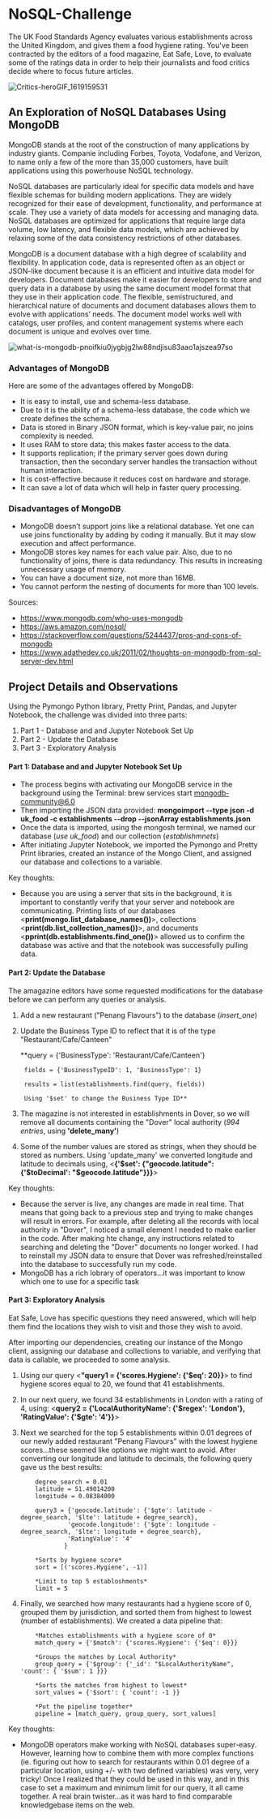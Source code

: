 # NoSQL-Challenge
The UK Food Standards Agency evaluates various establishments across the United Kingdom, and gives them a food hygiene rating. You've been contracted by the editors of a food magazine, Eat Safe, Love, to evaluate some of the ratings data in order to help their journalists and food critics decide where to focus future articles.

![Critics-heroGIF_1619159531](https://user-images.githubusercontent.com/115101031/214083673-5d492180-345c-433b-9feb-aec0638dbdba.gif)

## An Exploration of NoSQL Databases Using MongoDB

MongoDB stands at the root of the construction of many applications by industry giants.  Companie including Forbes, Toyota, Vodafone, and Verizon, to name only a few of the more than 35,000 customers, have built applications using this powerhouse NoSQL technology.

NoSQL databases are particularly ideal for specific data models and have flexible schemas for building modern applications. They are widely recognized for their ease of development, functionality, and performance at scale. They use a variety of data models for accessing and managing data. NoSQL databases are optimized for applications that require large data volume, low latency, and flexible data models, which are achieved by relaxing some of the data consistency restrictions of other databases.

MongoDB is a document database with a high degree of scalability and flexibility.  In application code, data is represented often as an object or JSON-like document because it is an efficient and intuitive data model for developers. Document databases make it easier for developers to store and query data in a database by using the same document model format that they use in their application code. The flexible, semistructured, and hierarchical nature of documents and document databases allows them to evolve with applications’ needs. The document model works well with catalogs, user profiles, and content management systems where each document is unique and evolves over time. 

![what-is-mongodb-pnoifkiu0jygbjg2lw88ndjisu83aao1ajszea97so](https://user-images.githubusercontent.com/115101031/214097830-5b2d634a-cc35-4057-b05d-a151b5163a73.png)

### Advantages of MongoDB
Here are some of the advantages offered by MongoDB:
* It is easy to install, use and schema-less database.
* Due to it is the ability of a schema-less database, the code which we create defines the schema.
* Data is stored in Binary JSON format, which is key-value pair, no joins complexity is needed.
* It uses RAM to store data; this makes faster access to the data.
* It supports replication; if the primary server goes down during transaction, then the secondary server handles the transaction without human interaction.
* It is cost-effective because it reduces cost on hardware and storage.
* It can save a lot of data which will help in faster query processing.

### Disadvantages of MongoDB
* MongoDB doesn’t support joins like a relational database. Yet one can use joins functionality by adding by coding it manually. But it may slow execution and affect performance.
* MongoDB stores key names for each value pair. Also, due to no functionality of joins, there is data redundancy. This results in increasing unnecessary usage of memory.
* You can have a document size, not more than 16MB.
* You cannot perform the nesting of documents for more than 100 levels.


Sources:
* https://www.mongodb.com/who-uses-mongodb
* https://aws.amazon.com/nosql/
* https://stackoverflow.com/questions/5244437/pros-and-cons-of-mongodb
* https://www.adathedev.co.uk/2011/02/thoughts-on-mongodb-from-sql-server-dev.html


## Project Details and Observations
Using the Pymongo Python library, Pretty Print, Pandas, and Jupyter Notebook, the challenge was divided into three parts:
1) Part 1 - Database and and Jupyter Notebook Set Up
2) Part 2 - Update the Database
3) Part 3 - Exploratory Analysis

#### Part 1: Database and and Jupyter Notebook Set Up
* The process begins with activating our MongoDB service in the background using the Terminal: brew services start mongodb-community@6.0
* Then importing the JSON data provided: **mongoimport --type json -d uk_food -c establishments --drop --jsonArray establishments.json**
* Once the data is imported, using the mongosh terminal, we named our database (*use uk_food*) and our collection (*establishmnets*)
* After initiating Jupyter Notebook, we imported the Pymongo and Pretty Print libraries, created an instance of the Mongo Client, and assigned our database and collections to a variable.

Key thoughts:
* Because you are using a server that sits in the background, it is important to constantly verify that your server and notebook are communicating.  Printing lists of our databases <**print(mongo.list_database_names())**>, collections <**print(db.list_collection_names())**>, and documents <**pprint(db.establishments.find_one())**> allowed us to confirm the database was active and that the notebook was successfully pulling data.

#### Part 2: Update the Database
The amagazine editors have some requested modifications for the database before we can perform any queries or analysis.
1. Add a new restaurant ("Penang Flavours") to the database (*insert_one*)
2. Update the Business Type ID to reflect that it is of the type "Restaurant/Cafe/Canteen"
 
      **query = {'BusinessType': 'Restaurant/Cafe/Canteen'}
      
        fields = {'BusinessTypeID': 1, 'BusinessType': 1}
      
        results = list(establishments.find(query, fields))
        
        Using '$set' to change the Business Type ID**
        
3. The magazine is not interested in establishments in Dover, so we will remove all documents containing the "Dover" local authority (*994 entries*, using **'delete_many'**)
4. Some of the number values are stored as strings, when they should be stored as numbers.  Using 'update_many' we converted longitude and latitude to decimals using, <**{'$set': {"geocode.latitude": {'$toDecimal': "$geocode.latitude"}}}**>

Key thoughts:
* Because the server is live, any changes are made in real time.  That means that going back to a previous step and trying to make changes will result in errors.  For example, after deleting all the records with local authority in "Dover", I noticed a small element I needed to make earlier in the code.  After making hte change, any instructions related to searching and deleting the "Dover" documents no longer worked.  I had to reinstall my JSON data to ensure that Dover was refreshed/reinstalled into the database to successfully run my code.
* MongoDB has a rich lobrary of operators...it was important to know which one to use for a specific task 

#### Part 3: Exploratory Analysis
Eat Safe, Love has specific questions they need answered, which will help them find the locations they wish to visit and those they wish to avoid.

After importing our dependencies, creating our instance of the Mongo client, assigning our database and collections to variable, and verifying that data is callable, we proceeded to some analysis.
1. Using our query <**"query1 = {'scores.Hygiene': {'$eq': 20}}**> to find hygiene scores equal to 20, we found that 41 establishments.
2. In our next query, we found 34 establishments in London with a rating of 4, using: 
                 <**query2 = {'LocalAuthorityName': {'$regex': 'London'}, 'RatingValue': {'$gte': '4'}}**>
                 
3. Next we searched for the top 5 establishments within 0.01 degrees of our newly added restaurant "Penang Flavours" with the lowest hygiene scores...these seemed like options we might want to avoid.  After converting our longitude and latitude to decimals, the following query gave us the best results:

           degree_search = 0.01
           latitude = 51.49014200
           longitude = 0.08384000

           query3 = {'geocode.latitude': {'$gte': latitude - degree_search, '$lte': latitude + degree_search}, 
                    'geocode.longitude': {'$gte': longitude - degree_search, '$lte': longitude + degree_search},
                    'RatingValue': '4'
                   }

           *Sorts by hygiene score*
           sort = [('scores.Hygiene', -1)]

           *Limit to top 5 establoshments*
           limit = 5

4. Finally, we searched how many restaurants had a hygiene score of 0, grouped them by jurisdiction, and sorted them from highest to lowest (number of establishments).  We created a data pipeline that:

           *Matches establishments with a hygiene score of 0*
           match_query = {'$match': {'scores.Hygiene': {'$eq': 0}}}

           *Groups the matches by Local Authority*
           group_query = {'$group': {'_id': "$LocalAuthorityName", 'count': { '$sum': 1 }}}

           *Sorts the matches from highest to lowest*
           sort_values = {'$sort': { 'count': -1 }}

           *Put the pipeline together*
           pipeline = [match_query, group_query, sort_values]
                 
Key thoughts:
* MongoDB operators make working with NoSQL databases super-easy.  However, learning how to combine them with more complex functions (ie. figuring out how to search for restaurants within 0.01 degree of a particular location, using +/- with two defined variables) was very, very tricky!  Once I realized that they could be used in this way, and in this case to set a maximum and minimum limit for our query, it all came together.  A real brain twister...as it was hard to find comparable knowledgebase items on the web.
